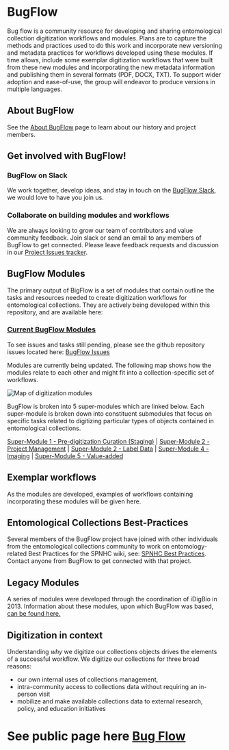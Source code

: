 # BugFlow
Bug flow is a community resource for developing and sharing entomological collection digitization workflows and modules. Plans are to capture the methods and practices used to do this work and incorporate new versioning and metadata practices for workflows developed using these modules. If time allows, include some exemplar digitization workflows that were built from these new modules and incorporating the new metadata information and publishing them in several formats (PDF, DOCX, TXT). To support wider adoption and ease-of-use, the group will endeavor to produce versions in multiple languages.

## About BugFlow
See the [About BugFlow](about_us.md) page to learn about our history and project members.


## Get involved with BugFlow!
### BugFlow on Slack
We work together, develop ideas, and stay in touch on the [BugFlow Slack](https://bugflowentomo-ubc1601.slack.com), we would love to have you join us.
### Collaborate on building modules and workflows
We are always looking to grow our team of contributors and value community feedback.  Join slack or send an email to any members of BugFlow to get connected.  Please leave feedback requests and discussion in our [Project Issues tracker](https://github.com/EntCollNet/BugFlow/issues).


## BugFlow Modules
The primary output of BigFlow is a set of modules that contain outline the tasks and resources needed to create digitization workflows for entomological collections. They are actively being developed within this repository, and are available here:
### [Current BugFlow Modules](modules/)

To see issues and tasks still pending, please see the github repository issues located here:
[BugFlow Issues](https://github.com/EntCollNet/BugFlow/issues)


Modules are currently being updated.  The following map shows how the modules relate to each other and might fit into a collection-specific set of workflows.

![Map of digitization modules](https://raw.githubusercontent.com/EntCollNet/BugFlow/master/modules/module_map.png)

BugFlow is broken into 5 super-modules which are linked below.  Each super-module is broken down into constituent submodules that focus on specific tasks related to digitizing particular types of objects contained in entomological collections.

[Super-Module 1 - Pre-digitization Curation (Staging)](modules/module_1/) | 
[Super-Module 2 - Project Management](modules/module_2/) | 
[Super-Module 2 - Label Data](modules/module_3/) | 
[Super-Module 4 - Imaging](modules/module_4/) | 
[Super-Module 5 - Value-added](modules/module_5/)



## Exemplar workflows
As the modules are developed, examples of workflows containing incorporating these modules will be given here.

## Entomological Collections Best-Practices
Several members of the BugFlow project have joined with other individuals from the entomological collections community to work on entomology-related Best Practices for the SPNHC wiki, see: [SPNHC Best Practices](https://spnhc.biowikifarm.net/wiki/Category:Best_Practices).  Contact anyone from BugFlow to get connected with that project.


## Legacy Modules
A series of modules were developed through the coordination of iDigBio in 2013. Information about these modules, upon which BugFlow was based, [can be found here.](modules/2013_modules.md)


## Digitization in context
Understanding _why_ we digitize our collections objects drives the elements of a successful workflow.  We digitize our collections for three broad reasons:
- our own internal uses of collections management, 
- intra-community access to collections data without requiring an in-person visit
- mobilize and make available collections data to external research, policy, and education initiatives


# See public page here [Bug Flow](https://entcollnet.github.io/BugFlow/)

